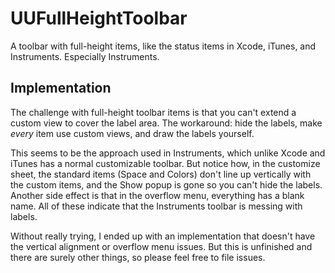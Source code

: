 UUFullHeightToolbar
===================

A toolbar with full-height items, like the status items in Xcode, iTunes, and Instruments. Especially Instruments.

Implementation
--------------
The challenge with full-height toolbar items is that you can't extend a custom view to cover the label area. The workaround: hide the labels, make *every* item use custom views, and draw the labels yourself.

This seems to be the approach used in Instruments, which unlike Xcode and iTunes has a normal customizable toolbar. But notice how, in the customize sheet, the standard items (Space and Colors) don't line up vertically with the custom items, and the Show popup is gone so you can't hide the labels. Another side effect is that in the overflow menu, everything has a blank name. All of these indicate that the Instruments toolbar is messing with labels.

Without really trying, I ended up with an implementation that doesn't have the vertical alignment or overflow menu issues. But this is unfinished and there are surely other things, so please feel free to file issues.
